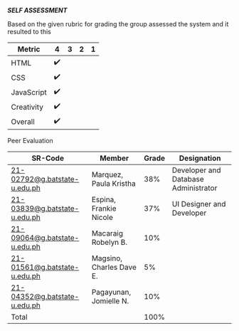 **_SELF ASSESSMENT_**

Based on the given rubric for grading the group assessed the system and it resulted to this 

Metric  | 4  |  3  |  2  |  1  |
------------- | ------------- | ------------- | ------------- | -------------
HTML  |  ✔️ |  |  |  
CSS  |  ✔️ |  |  |  
JavaScript  |  ✔️ |  |  |  
Creativity  |  ✔️ |  |  |  
Overall  |  ✔️ |  |  |  

Peer Evaluation

SR-Code  | Member  |  Grade  |  Designation  | 
------------- | ------------- | ------------- | ------------- 
21-02792@g.batstate-u.edu.ph  | Marquez, Paula Kristha | 38% | Developer and Database Administrator |  
21-03839@g.batstate-u.edu.ph  | Espina, Frankie Nicole | 37% | UI Designer and Developer |  
21-09064@g.batstate-u.edu.ph  | Macaraig Robelyn B.| 10% |  |  
21-01561@g.batstate-u.edu.ph  | Magsino, Charles Dave E.| 5% |  |  
21-04352@g.batstate-u.edu.ph  | Pagayunan, Jomielle N. | 10% |  |  
 | Total |  | 100% |  
